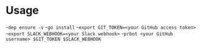 # Usage

-`dep ensure -v`
-`go install`
-`export GIT_TOKEN=<your GitHub access token>`
-`export SLACK_WEBHOOK=<your Slack webhook>`
-`prbot <your GitHub username> $GIT_TOKEN $SLACK_WEBHOOK`